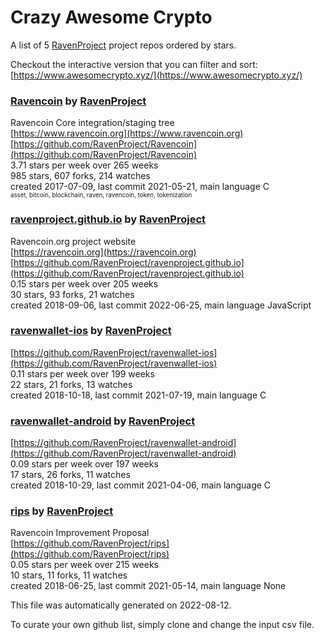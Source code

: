 # Crazy Awesome Crypto
A list of 5 [RavenProject](https://github.com/RavenProject) project repos ordered by stars.  

Checkout the interactive version that you can filter and sort: 
[https://www.awesomecrypto.xyz/](https://www.awesomecrypto.xyz/)  


### [Ravencoin](https://github.com/RavenProject/Ravencoin) by [RavenProject](https://github.com/RavenProject)  
Ravencoin Core integration/staging tree  
[https://www.ravencoin.org](https://www.ravencoin.org)  
[https://github.com/RavenProject/Ravencoin](https://github.com/RavenProject/Ravencoin)  
3.71 stars per week over 265 weeks  
985 stars, 607 forks, 214 watches  
created 2017-07-09, last commit 2021-05-21, main language C  
<sub><sup>asset, bitcoin, blockchain, raven, ravencoin, token, tokenization</sup></sub>


### [ravenproject.github.io](https://github.com/RavenProject/ravenproject.github.io) by [RavenProject](https://github.com/RavenProject)  
Ravencoin.org project website  
[https://ravencoin.org](https://ravencoin.org)  
[https://github.com/RavenProject/ravenproject.github.io](https://github.com/RavenProject/ravenproject.github.io)  
0.15 stars per week over 205 weeks  
30 stars, 93 forks, 21 watches  
created 2018-09-06, last commit 2022-06-25, main language JavaScript  


### [ravenwallet-ios](https://github.com/RavenProject/ravenwallet-ios) by [RavenProject](https://github.com/RavenProject)  
  
[https://github.com/RavenProject/ravenwallet-ios](https://github.com/RavenProject/ravenwallet-ios)  
0.11 stars per week over 199 weeks  
22 stars, 21 forks, 13 watches  
created 2018-10-18, last commit 2021-07-19, main language C  


### [ravenwallet-android](https://github.com/RavenProject/ravenwallet-android) by [RavenProject](https://github.com/RavenProject)  
  
[https://github.com/RavenProject/ravenwallet-android](https://github.com/RavenProject/ravenwallet-android)  
0.09 stars per week over 197 weeks  
17 stars, 26 forks, 11 watches  
created 2018-10-29, last commit 2021-04-06, main language C  


### [rips](https://github.com/RavenProject/rips) by [RavenProject](https://github.com/RavenProject)  
Ravencoin Improvement Proposal  
[https://github.com/RavenProject/rips](https://github.com/RavenProject/rips)  
0.05 stars per week over 215 weeks  
10 stars, 11 forks, 11 watches  
created 2018-06-25, last commit 2021-05-14, main language None  


This file was automatically generated on 2022-08-12.  

To curate your own github list, simply clone and change the input csv file.  